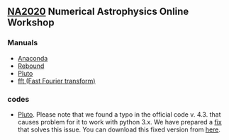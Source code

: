 ## [NA2020](https://na2020.onrender.com/) Numerical Astrophysics Online Workshop

### Manuals

- [Anaconda](https://github.com/Shenavar/Anaconda-Installation.md/blob/master/Anaconda%20Installation.md)
- [Rebound](manuals/rebound.md)
- [Pluto](https://github.com/nghafourian/test/blob/master/Pluto.md)
- [fft (Fast Fourier transform)](https://github.com/Shenavar/Anaconda-Installation.md/blob/master/fftw3.md)

### codes

- [Pluto](http://plutocode.ph.unito.it/). Please note that we found a typo in the official code v. 4.3. that causes problem for it to work with python 3.x. We have prepared a [fix](codes/patch_define_problem) that solves this issue. You can download this fixed version from [here](https://github.com/astrofum/na2020/raw/master/codes/PLUTO.tar.gz).
